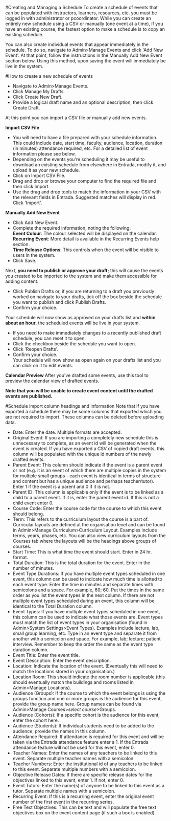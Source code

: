 #Creating and Managing a Schedule
To create a schedule of events that can be populated with instructors, learners, resources, etc. you must be logged in with administrator or pcoordinator.  While you can create an entirely new schedule using a CSV or manually (one event at a time), if you have an existing course, the fastest option to make a schedule is to copy an existing schedule.  

You can also create individual events that appear immediately in the schedule.  To do so, navigate to Admin>Manage Events and click 'Add New Event'. At that point, follow the instructions in the Manually Add New Event section below.  Using this method, upon saving the event will immediately be live in the system.

#How to create a new schedule of events
* Navigate to Admin>Manage Events.
* Click Manage My Drafts.
* Click Create New Draft.
* Provide a logical draft name and an optional description, then click Create Draft.

At this point you can import a CSV file or manually add new events.  

**Import CSV File**  

* You will need to have a file prepared with your schedule information.  This could include date, start time, faculty, audience, location, duration (in minutes) attendance required, etc.  For a detailed list of event information please see below.  
* Depending on the events you're scheduling it may be useful to download an existing schedule from elsewhere in Entrada, modify it, and upload it as your new schedule.  
* Click on Import CSV File.  
* Drag and drop or browse your computer to find the required file and then click Import.  
* Use the drag and drop tools to match the information in your CSV with the relevant fields in Entrada.  Suggested matches will display in red. Click 'Import'.

**Manually Add New Event**  

* Click Add New Event.  
* Complete the required information, noting the following:  
**Event Colour**: The colour selected will be displayed on the calendar.  
**Recurring Event**: More detail is available in the Recurring Events help section.  
**Time Release Options**: This controls when the event will be visible to users in the system.  
* Click Save.  

Next, **you need to publish or approve your draft;** this will cause the events you created to be imported to the system and make them accessible for adding content.  

* Click Publish Drafts or, if you are returning to a draft you previously worked on navigate to your drafts, tick off the box beside the schedule you want to publish and click Publish Drafts.  
* Confirm your choice.  

Your schedule will now show as approved on your drafts list and **within about an hour**, the scheduled events will be live in your system.

* If you need to make immediately changes to a recently published draft schedule, you can reset it to open.  
* Click the checkbox beside the schedule you want to open.  
* Click 'Reopen Drafts'.  
* Confirm your choice.  
Your schedule will now show as open again on your drafts list and you can click on it to edit events.

**Calendar Preview**
After you've drafted some events, use this tool to preview the calendar view of drafted events.

**Note that you will be unable to create event content until the drafted events are published.**

#Schedule import column headings and information
Note that if you have exported a schedule there may be some columns that exported which you are not required to import.  These columns can be deleted before uploading data.

* Date: Enter the date.  Multiple formats are accepted.  
* Original Event: If you are importing a completely new schedule this is unnecessary to complete, as an event id will be generated when the event is created.  If you have exported a CSV of copied draft events, this column will be populated with the unique id numbers of the newly drafted events.  
* Parent Event: This column should indicate if the event is a parent event or not (e.g. it is an event of which there are multiple copies in the system for multiple small groups - each event is identical in terms of structure and content but has a unique audience and perhaps teacher/tutor).  Enter 1 if the event is a parent and 0 if it is not.
* Parent ID: This column is applicable only if the event is to be linked as a child to a parent event.  If it is, enter the parent event id.  If this is not a child event enter 0.
* Course Code: Enter the course code for the course to which this event should belong.
* Term: This refers to the curriculum layout the course is a part of.  Curricular layouts are defined at the organisation level and can be found in Admin>Manage Curriculum>Curriculum Layout.  Examples include terms, years, phases, etc.  You can also view curriculum layouts from the Courses tab where the layouts will be the headings above groups of courses.
* Start Time: This is what time the event should start.  Enter in 24 hr. format.
* Total Duration: This is the total duration for the event. Enter in the number of minutes.
* Event Type Durations: If you have multiple event types scheduled in one event, this column can be used to indicate how much time is allotted to each event type.  Enter the time in minutes and separate times with semicolons and a space.  For example, 60; 60.  Put the times in the same order as you list the event types in the next column.  If there are not multiple event types scheduled during an event, this column will be identical to the Total Duration column.
* Event Types: If you have multiple event types scheduled in one event, this column can be used to indicate what those events are.  Event types must match the list of event types in your organisation (found in Admin>System Settings>Event Types).  Examples include lecture, lab, small group learning, etc.  Type in an event type and separate it from another with a semicolon and space.  For example, lab; lecture; patient interview. Remember to keep the order the same as the event type duration column.
* Event Title: Enter the event title.
* Event Description: Enter the event description.
* Location: Indicate the location of the event.  (Eventually this will need to match the locations stored in your organisation.)
* Location Room: This should indicate the room number is applicable (this should eventually match the buildings and rooms listed in Admin>Manage Locations).
* Audience (Groups): If the course to which the event belongs is using the groups function and one or more groups is the audience for this event, provide the group name here.  Group names can be found via Admin>Manage Courses>*select course*>Groups.
* Audience (Cohorts): If a specific cohort is the audience for this event, enter the cohort here.
* Audience (Students): If individual students need to be added to the audience, provide the names in this column.
* Attendance Required: If attendance is required for this event and will be taken via the Entrada attendance feature enter a 1.  If the Entrada attendance feature will not be used for this event, enter 0.
* Teacher Names: Enter the names of any teachers to be linked to this event.  Separate multiple teacher names with a semicolon.
* Teacher Numbers: Enter the institutional id of any teachers to be linked to this event.  Separate multiple numbers with a semicolon.
* Objective Release Dates: If there are specific release dates for the objectives linked to this event, enter 1.  If not, enter 0.
* Event Tutors: Enter the name(s) of anyone to be linked to this event as a tutor. Separate multiple names with a semicolon.
* Recurring Event:  If this is a recurring event, enter the original event number of the first event in the recurring series.
* Free Text Objectives: This can be text and will populate the free text objectives box on the event content page (if such a box is enabled).
